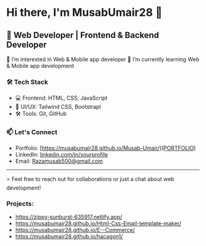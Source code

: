 # Hi there, I'm MusabUmair28 👋

## 🚀 Web Developer | Frontend & Backend Developer
👀 I’m interested in Web & Mobile app developer
🌱 I’m currently learning Web & Mobile app development


### 🛠 Tech Stack
- 💻 Frontend: HTML, CSS, JavaScript
- 🎨 UI/UX: Tailwind CSS, BootstrapI
- 🛠 Tools: Git, GitHub

### 📫 Let's Connect
- Portfolio: [https://musabumair28.github.io/Musab-Umair/](PORTFOLIO)
- LinkedIn: [linkedin.com/in/yourprofile](LINKDIN)
- Email: [Razamusab500@gmail.com](GMAIL)

---

⭐️ Feel free to reach out for collaborations or just a chat about web development!

### Projects:
 - https://zippy-sunburst-635917.netlify.app/
 - https://musabumair28.github.io/Html-Css-Email-template-maker/
 - https://musabumair28.github.io/E--Commerce/
 - https://musabumair28.github.io/hacagon1/

